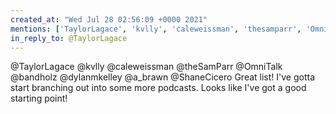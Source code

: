```yaml
---
created_at: "Wed Jul 28 02:56:09 +0000 2021"
mentions: ['TaylorLagace', 'kvlly', 'caleweissman', 'thesamparr', 'OmniTalk', 'bandholz', 'dylanmkelley', 'a_brawn', 'ShaneCicero']
in_reply_to: @TaylorLagace
---
```


@TaylorLagace @kvlly @caleweissman @theSamParr @OmniTalk @bandholz @dylanmkelley @a_brawn @ShaneCicero Great list! I've gotta start branching out into some more podcasts. Looks like I've got a good starting point!